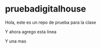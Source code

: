 # pruebadigitalhouse
Hola, este es un repo de prueba para la clase

Y ahora agrego esta linea

Y una mas
